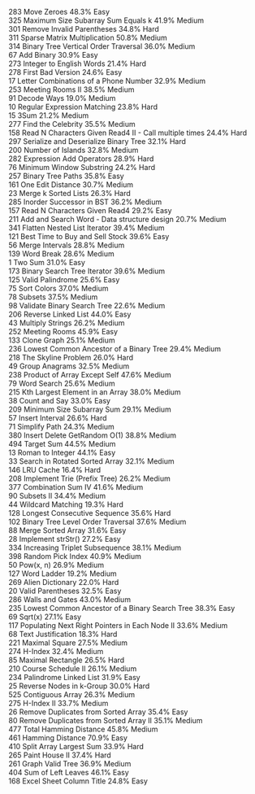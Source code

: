 283	Move Zeroes	48.3%	Easy	
325	Maximum Size Subarray Sum Equals k 	41.9%	Medium	
301	Remove Invalid Parentheses	34.8%	Hard	
311	Sparse Matrix Multiplication 	50.8%	Medium	
314	Binary Tree Vertical Order Traversal 	36.0%	Medium	
67	Add Binary	30.9%	Easy	
273	Integer to English Words	21.4%	Hard	
278	First Bad Version	24.6%	Easy	
17	Letter Combinations of a Phone Number	32.9%	Medium	
253	Meeting Rooms II 	38.5%	Medium	
91	Decode Ways	19.0%	Medium	
10	Regular Expression Matching	23.8%	Hard	
15	3Sum	21.2%	Medium	
277	Find the Celebrity 	35.5%	Medium	
158	Read N Characters Given Read4 II - Call multiple times	24.4%	Hard	
297	Serialize and Deserialize Binary Tree	32.1%	Hard	
200	Number of Islands	32.8%	Medium	
282	Expression Add Operators	28.9%	Hard	
76	Minimum Window Substring	24.2%	Hard	
257	Binary Tree Paths	35.8%	Easy	
161	One Edit Distance 	30.7%	Medium	
23	Merge k Sorted Lists	26.3%	Hard	
285	Inorder Successor in BST 	36.2%	Medium	
157	Read N Characters Given Read4 	29.2%	Easy	
211	Add and Search Word - Data structure design	20.7%	Medium	
341	Flatten Nested List Iterator	39.4%	Medium	
121	Best Time to Buy and Sell Stock	39.6%	Easy	
56	Merge Intervals	28.8%	Medium	
139	Word Break	28.6%	Medium	
1	Two Sum	31.0%	Easy	
173	Binary Search Tree Iterator	39.6%	Medium	
125	Valid Palindrome	25.6%	Easy	
75	Sort Colors	37.0%	Medium	
78	Subsets	37.5%	Medium	
98	Validate Binary Search Tree	22.6%	Medium	
206	Reverse Linked List	44.0%	Easy	
43	Multiply Strings	26.2%	Medium	
252	Meeting Rooms 	45.9%	Easy	
133	Clone Graph	25.1%	Medium	
236	Lowest Common Ancestor of a Binary Tree	29.4%	Medium	
218	The Skyline Problem	26.0%	Hard	
49	Group Anagrams	32.5%	Medium	
238	Product of Array Except Self	47.6%	Medium	
79	Word Search	25.6%	Medium	
215	Kth Largest Element in an Array	38.0%	Medium	
38	Count and Say	33.0%	Easy	
209	Minimum Size Subarray Sum	29.1%	Medium	
57	Insert Interval	26.6%	Hard	
71	Simplify Path	24.3%	Medium	
380	Insert Delete GetRandom O(1)	38.8%	Medium	
494	Target Sum	44.5%	Medium	
13	Roman to Integer	44.1%	Easy	
33	Search in Rotated Sorted Array	32.1%	Medium	
146	LRU Cache	16.4%	Hard	
208	Implement Trie (Prefix Tree)	26.2%	Medium	
377	Combination Sum IV	41.6%	Medium	
90	Subsets II	34.4%	Medium	
44	Wildcard Matching	19.3%	Hard	
128	Longest Consecutive Sequence	35.6%	Hard	
102	Binary Tree Level Order Traversal	37.6%	Medium	
88	Merge Sorted Array	31.6%	Easy	
28	Implement strStr()	27.2%	Easy	
334	Increasing Triplet Subsequence	38.1%	Medium	
398	Random Pick Index	40.9%	Medium	
50	Pow(x, n)	26.9%	Medium	
127	Word Ladder	19.2%	Medium	
269	Alien Dictionary 	22.0%	Hard	
20	Valid Parentheses	32.5%	Easy	
286	Walls and Gates 	43.0%	Medium	
235	Lowest Common Ancestor of a Binary Search Tree	38.3%	Easy	
69	Sqrt(x)	27.1%	Easy	
117	Populating Next Right Pointers in Each Node II	33.6%	Medium	
68	Text Justification	18.3%	Hard	
221	Maximal Square	27.5%	Medium	
274	H-Index	32.4%	Medium	
85	Maximal Rectangle	26.5%	Hard	
210	Course Schedule II	26.1%	Medium	
234	Palindrome Linked List	31.9%	Easy	
25	Reverse Nodes in k-Group	30.0%	Hard	
525	Contiguous Array	26.3%	Medium	
275	H-Index II	33.7%	Medium	
26	Remove Duplicates from Sorted Array	35.4%	Easy	
80	Remove Duplicates from Sorted Array II	35.1%	Medium	
477	Total Hamming Distance	45.8%	Medium	
461	Hamming Distance	70.9%	Easy	
410	Split Array Largest Sum	33.9%	Hard	
265	Paint House II 	37.4%	Hard	
261	Graph Valid Tree 	36.9%	Medium	
404	Sum of Left Leaves	46.1%	Easy	
168	Excel Sheet Column Title	24.8%	Easy	
